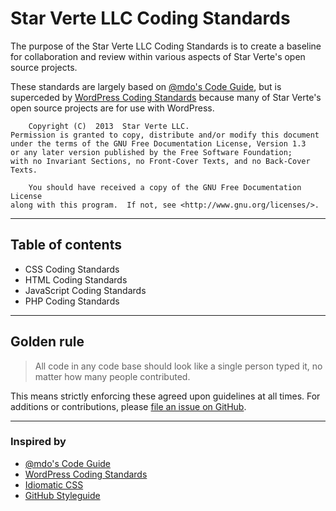 # Star Verte LLC Coding Standards

The purpose of the Star Verte LLC Coding Standards is to create a baseline for collaboration and review within various aspects of Star Verte's open source projects.

These standards are largely based on [@mdo's Code Guide](http://github.com/mdo/code-guide), but is superceded by [WordPress Coding Standards](http://make.wordpress.org/core/handbook/coding-standards/) because many of Star Verte's open source projects are for use with WordPress.

		Copyright (C)  2013  Star Verte LLC.
    Permission is granted to copy, distribute and/or modify this document
    under the terms of the GNU Free Documentation License, Version 1.3
    or any later version published by the Free Software Foundation;
    with no Invariant Sections, no Front-Cover Texts, and no Back-Cover Texts.
    
		You should have received a copy of the GNU Free Documentation License
    along with this program.  If not, see <http://www.gnu.org/licenses/>.

----------



## Table of contents

 - CSS Coding Standards
 - HTML Coding Standards
 - JavaScript Coding Standards
 - PHP Coding Standards



----------



## Golden rule

> All code in any code base should look like a single person typed it, no matter how many people contributed.

This means strictly enforcing these agreed upon guidelines at all times. For additions or contributions, please [file an issue on GitHub](https://github.com/starverte/code-guide).



----------



### Inspired by

 - [@mdo's Code Guide](http://github.com/mdo/code-guide)
 - [WordPress Coding Standards](http://make.wordpress.org/core/handbook/coding-standards/)
 - [Idiomatic CSS](https://github.com/necolas/idiomatic-css)
 - [GitHub Styleguide](http://github.com/styleguide)
